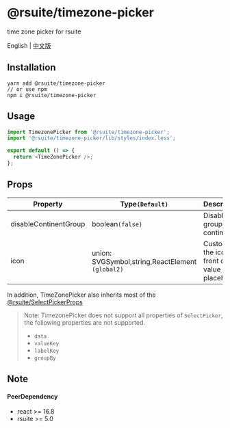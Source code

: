 # @rsuite/timezone-picker
time zone picker for rsuite

English | [中文版](README.md)

## Installation

```
yarn add @rsuite/timezone-picker
// or use npm
npm i @rsuite/timezone-picker
```

## Usage

```typescript
import TimezonePicker from '@rsuite/timezone-picker';
import '@rsuite/timezone-picker/lib/styles/index.less';

export default () => {
  return <TimeZonePicker />;
};
```

## Props

| Property              | Type`(Default)`                                  | Description                                             |
| --------------------- | ------------------------------------------------ | ------------------------------------------------------- |
| disableContinentGroup | boolean`(false)`                                 | Disable grouping by continent                           |
| icon                  | union: SVGSymbol,string,ReactElement `(global2)` | Customize the icon in front of the value or placeholder |

In addition, TimeZonePicker also inherits most of the [@rsuite/SelectPickerProps](https://rsuitejs.com/components/select-picker/#%3CSelectPicker%3E)

> Note: TimezonePicker does not support all properties of `SelectPicker`, the following properties are not supported.
>
> - `data`
> - `valueKey`
> - `labelKey`
> - `groupBy`

## Note

#### PeerDependency
- react >= 16.8
- rsuite >= 5.0
